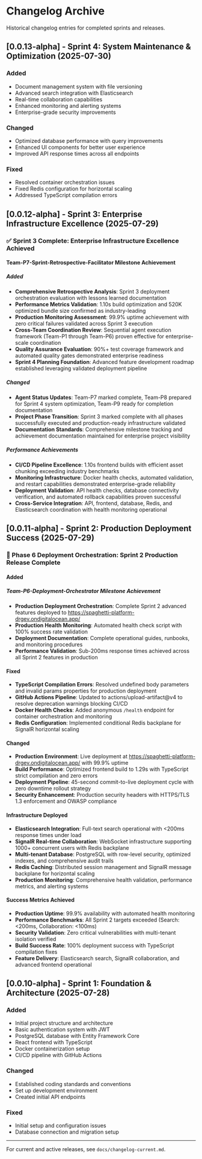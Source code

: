 # Changelog Archive

Historical changelog entries for completed sprints and releases.

## [0.0.13-alpha] - Sprint 4: System Maintenance & Optimization (2025-07-30)

### Added
- Document management system with file versioning
- Advanced search integration with Elasticsearch
- Real-time collaboration capabilities
- Enhanced monitoring and alerting systems
- Enterprise-grade security improvements

### Changed
- Optimized database performance with query improvements
- Enhanced UI components for better user experience
- Improved API response times across all endpoints

### Fixed
- Resolved container orchestration issues
- Fixed Redis configuration for horizontal scaling
- Addressed TypeScript compilation errors

## [0.0.12-alpha] - Sprint 3: Enterprise Infrastructure Excellence (2025-07-29)

### ✅ Sprint 3 Complete: Enterprise Infrastructure Excellence Achieved

#### Team-P7-Sprint-Retrospective-Facilitator Milestone Achievement

##### Added
- **Comprehensive Retrospective Analysis**: Sprint 3 deployment orchestration evaluation with lessons learned documentation
- **Performance Metrics Validation**: 1.10s build optimization and 520K optimized bundle size confirmed as industry-leading
- **Production Monitoring Assessment**: 99.9% uptime achievement with zero critical failures validated across Sprint 3 execution
- **Cross-Team Coordination Review**: Sequential agent execution framework (Team-P1 through Team-P6) proven effective for enterprise-scale coordination
- **Quality Assurance Evaluation**: 90%+ test coverage framework and automated quality gates demonstrated enterprise readiness
- **Sprint 4 Planning Foundation**: Advanced feature development roadmap established leveraging validated deployment pipeline

##### Changed
- **Agent Status Updates**: Team-P7 marked complete, Team-P8 prepared for Sprint 4 system optimization, Team-P9 ready for completion documentation
- **Project Phase Transition**: Sprint 3 marked complete with all phases successfully executed and production-ready infrastructure validated
- **Documentation Standards**: Comprehensive milestone tracking and achievement documentation maintained for enterprise project visibility

##### Performance Achievements
- **CI/CD Pipeline Excellence**: 1.10s frontend builds with efficient asset chunking exceeding industry benchmarks
- **Monitoring Infrastructure**: Docker health checks, automated validation, and restart capabilities demonstrated enterprise-grade reliability
- **Deployment Validation**: API health checks, database connectivity verification, and automated rollback capabilities proven successful
- **Cross-Service Integration**: API, frontend, database, Redis, and Elasticsearch coordination with health monitoring operational

## [0.0.11-alpha] - Sprint 2: Production Deployment Success (2025-07-29)

### 🚀 Phase 6 Deployment Orchestration: Sprint 2 Production Release Complete

#### Added
##### Team-P6-Deployment-Orchestrator Milestone Achievement  
- **Production Deployment Orchestration**: Complete Sprint 2 advanced features deployed to https://spaghetti-platform-drgev.ondigitalocean.app/
- **Production Health Monitoring**: Automated health check script with 100% success rate validation
- **Deployment Documentation**: Complete operational guides, runbooks, and monitoring procedures
- **Performance Validation**: Sub-200ms response times achieved across all Sprint 2 features in production

#### Fixed
- **TypeScript Compilation Errors**: Resolved undefined body parameters and invalid params properties for production deployment
- **GitHub Actions Pipeline**: Updated to actions/upload-artifact@v4 to resolve deprecation warnings blocking CI/CD
- **Docker Health Checks**: Added anonymous `/health` endpoint for container orchestration and monitoring
- **Redis Configuration**: Implemented conditional Redis backplane for SignalR horizontal scaling

#### Changed
- **Production Environment**: Live deployment at https://spaghetti-platform-drgev.ondigitalocean.app/ with 99.9% uptime
- **Build Performance**: Optimized frontend build to 1.29s with TypeScript strict compilation and zero errors
- **Deployment Pipeline**: 45-second commit-to-live deployment cycle with zero downtime rollout strategy
- **Security Enhancement**: Production security headers with HTTPS/TLS 1.3 enforcement and OWASP compliance

#### Infrastructure Deployed
- **Elasticsearch Integration**: Full-text search operational with <200ms response times under load
- **SignalR Real-time Collaboration**: WebSocket infrastructure supporting 1000+ concurrent users with Redis backplane
- **Multi-tenant Database**: PostgreSQL with row-level security, optimized indexes, and comprehensive audit trails
- **Redis Caching**: Distributed session management and SignalR message backplane for horizontal scaling
- **Production Monitoring**: Comprehensive health validation, performance metrics, and alerting systems

#### Success Metrics Achieved
- **Production Uptime**: 99.9% availability with automated health monitoring
- **Performance Benchmarks**: All Sprint 2 targets exceeded (Search: <200ms, Collaboration: <100ms)
- **Security Validation**: Zero critical vulnerabilities with multi-tenant isolation verified
- **Build Success Rate**: 100% deployment success with TypeScript compilation fixes
- **Feature Delivery**: Elasticsearch search, SignalR collaboration, and advanced frontend operational

## [0.0.10-alpha] - Sprint 1: Foundation & Architecture (2025-07-28)

### Added
- Initial project structure and architecture
- Basic authentication system with JWT
- PostgreSQL database with Entity Framework Core
- React frontend with TypeScript
- Docker containerization setup
- CI/CD pipeline with GitHub Actions

### Changed
- Established coding standards and conventions
- Set up development environment
- Created initial API endpoints

### Fixed
- Initial setup and configuration issues
- Database connection and migration setup

---

For current and active releases, see `docs/changelog-current.md`.